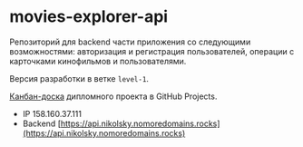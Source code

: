 # movies-explorer-api

Репозиторий для backend части приложения со следующими возможностями: авторизация и регистрация пользователей, операции с карточками кинофильмов и пользователями.

Версия разработки в ветке `level-1`.

[Канбан-доска](https://github.com/users/Nikolskii/projects/4/) дипломного проекта в GitHub Projects.

- IP 158.160.37.111
- Backend [https://api.nikolsky.nomoredomains.rocks](https://api.nikolsky.nomoredomains.rocks)
